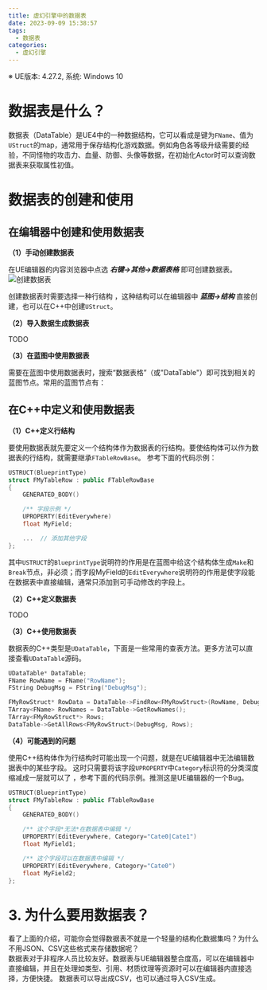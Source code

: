 ```yaml
---
title: 虚幻引擎中的数据表
date: 2023-09-09 15:38:57
tags: 
  - 数据表
categories:
  - 虚幻引擎
---
```


※ UE版本: 4.27.2, 系统: Windows 10

# 数据表是什么？

数据表（DataTable）是UE4中的一种数据结构，它可以看成是键为`FName`、值为`UStruct`的map，通常用于保存结构化游戏数据。例如角色各等级升级需要的经验，不同怪物的攻击力、血量、防御、头像等数据，在初始化Actor时可以查询数据表来获取属性初值。

# 数据表的创建和使用

## 在编辑器中创建和使用数据表

**（1）手动创建数据表**

在UE编辑器的内容浏览器中点选 ***右键->其他->数据表格*** 即可创建数据表。
![创建数据表](1.png)

创建数据表时需要选择一种行结构 ，这种结构可以在编辑器中 ***蓝图->结构*** 直接创建，也可以在C++中创建`UStruct`。

**（2）导入数据生成数据表**

TODO

**（3）在蓝图中使用数据表**

需要在蓝图中使用数据表时，搜索“数据表格”（或"DataTable"）即可找到相关的蓝图节点。常用的蓝图节点有：

## 在C++中定义和使用数据表

**（1）C++定义行结构**

要使用数据表就先要定义一个结构体作为数据表的行结构。要使结构体可以作为数据表的行结构，就需要继承`FTableRowBase`。 参考下面的代码示例：

```C++
USTRUCT(BlueprintType)
struct FMyTableRow : public FTableRowBase
{
    GENERATED_BODY()

    /** 字段示例 */
    UPROPERTY(EditEverywhere)
    float MyField;

    ...  // 添加其他字段
};
```

其中`USTRUCT`的`BlueprintType`说明符的作用是在蓝图中给这个结构体生成`Make`和`Break`节点，非必须；而字段MyField的`EditEverywhere`说明符的作用是使字段能在数据表中直接编辑，通常只添加到可手动修改的字段上。

**（2）C++定义数据表**

TODO

**（3）C++使用数据表**

数据表的C++类型是`UDataTable`，下面是一些常用的查表方法。更多方法可以直接查看`UDataTable`源码。

```C++
UDataTable* DataTable;
FName RowName = FName("RowName");
FString DebugMsg = FString("DebugMsg");

FMyRowStruct* RowData = DataTable->FindRow<FMyRowStruct>(RowName, DebugMsg);    // 查找特定行
TArray<FName> RowNames = DataTable->GetRowNames();                              // 获取所有行名
TArray<FMyRowStruct*> Rows;
DataTable->GetAllRows<FMyRowStruct>(DebugMsg, Rows);                            // 获取所有行
```

**（4）可能遇到的问题**

使用C++结构体作为行结构时可能出现一个问题，就是在UE编辑器中无法编辑数据表中的某些字段。
这时只需要将该字段`UPROPERTY`中`Category`标识符的分类深度缩减成一层就可以了 ，参考下面的代码示例。推测这是UE编辑器的一个Bug。

```C++
USTRUCT(BlueprintType)
struct FMyTableRow : public FTableRowBase
{
    GENERATED_BODY()

    /** 这个字段*无法*在数据表中编辑 */
    UPROPERTY(EditEverywhere, Category="Cate0|Cate1")
    float MyField1;

    /** 这个字段可以在数据表中编辑 */
    UPROPERTY(EditEverywhere, Category="Cate0")
    float MyField2;
};
```

# 3. 为什么要用数据表？
看了上面的介绍，可能你会觉得数据表不就是一个轻量的结构化数据集吗？为什么不用JSON、CSV这些格式来存储数据呢？  
数据表对于非程序人员比较友好。数据表与UE编辑器整合度高，可以在编辑器中直接编辑，并且在处理如类型、引用、材质纹理等资源时可以在编辑器内直接选择，方便快捷。
数据表可以导出成CSV，也可以通过导入CSV生成。
